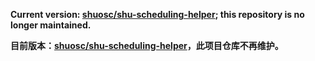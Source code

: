 **Current version: [shuosc/shu-scheduling-helper](https://github.com/shuosc/shu-scheduling-helper); this repository is no longer maintained.**

**目前版本：[shuosc/shu-scheduling-helper](https://github.com/shuosc/shu-scheduling-helper)，此项目仓库不再维护。**
